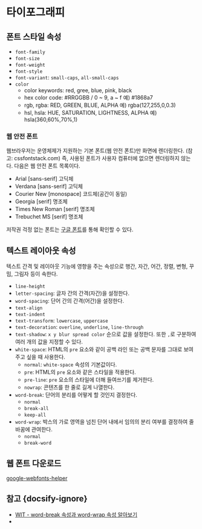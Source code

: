 # 타이포그래피

## 폰트 스타일 속성

* `font-family`
* `font-size`
* `font-weight`
* `font-style`
* `font-variant`: `small-caps`, `all-small-caps`
* `color`
  * color keywords: red, gree, blue, pink, black
  * hex color code: #RRGGBB / 0 ~ 9, a ~ f 예) #1868a7
  * rgb, rgba: RED, GREEN, BLUE, ALPHA 예) rgba(127,255,0,0.3)
  * hsl, hsla: HUE, SATURATION, LIGHTNESS, ALPHA 예) hsla(360,60%,70%,1)

### 웹 안전 폰트

웹브라우저는 운영체제가 지원하는 기본 폰트(웹 안전 폰트)만 화면에 렌더링한다. (참고: cssfontstack.com) 즉, 사용된 폰트가 사용자 컴퓨터에 없으면 렌더링하지 않는다. 다음은 웹 안전 폰트 목록이다.

* Arial            [sans-serif]  고딕체
* Verdana          [sans-serif]  고딕체
* Courier New      [monospace]   코드체(공간이 동일)
* Georgia          [serif]       명조체
* Times New Roman  [serif]       명조체
* Trebuchet MS     [serif]       명조체

저작권 걱정 없는 폰트는 [구글 폰트](font.google.com)를 통해 확인할 수 있다.

## 텍스트 레이아웃 속성

텍스트 간격 및 레이아웃 기능에 영향을 주는 속성으로 행간, 자간, 어간, 정렬, 변형, 꾸밈, 그림자 등이 속한다.

* `line-height`
* `letter-spacing`: 글자 간의 간격(자간)을 설정한다.
* `word-spacing`: 단어 간의 간격(어간)을 설정한다.
* `text-align`
* `text-indent`
* `text-transform`: `lowercase`, `uppercase`
* `text-decoration`: `overline`, `underline`, `line-through`
* `text-shadow`: `x y blur spread color` 순으로 값을 설정한다. 또한 `,`로 구분하여 여러 개의 값을 지정할 수 있다.
* `white-space`: HTML의 `pre` 요소와 같이 공백 라인 또는 공백 문자를 그대로 보여주고 싶을 때 사용한다.
  * `normal`: `white-space` 속성의 기본값이다.
  * `pre`: HTML의 `pre` 요소와 같은 스타일을 적용한다.
  * `pre-line`: `pre` 요소의 스타일에 더해 들여쓰기를 제거한다.
  * `nowrap`: 콘텐츠를 한 줄로 길게 나열한다.
* `word-break`: 단어의 분리를 어떻게 할 것인지 결정한다.
  * `normal`
  * `break-all`
  * `keep-all`
* `word-wrap`: 박스의 가로 영역을 넘친 단어 내에서 임의의 분리 여부를 결정하여 줄바꿈에 관여한다.
  * `normal`
  * `break-word`


## 웹 폰트 다운로드

[google-webfonts-helper](https://google-webfonts-helper.herokuapp.com/fonts)

## 참고 {docsify-ignore}

* [WIT - word-break 속성과 word-wrap 속성 알아보기](http://wit.nts-corp.com/2017/07/25/4675)
* 
